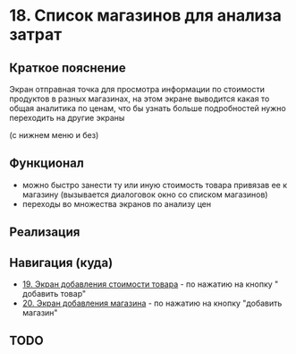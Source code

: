 # 18. Список магазинов для анализа затрат

## Краткое пояснение

Экран отправная точка для просмотра информации по стоимости продуктов в разных магазинах, на этом
экране выводится какая то общая аналитика по ценам, что бы узнать больше подробностей нужно
переходить на другие экраны

(с нижнем меню и без)

## Функционал

- можно быстро занести ту или иную стоимость товара привязав ее к магазину (вызывается диалоговок
  окно со списком магазинов)
- переходы во множества экранов по анализу цен

## Реализация

## Навигация (куда)

- [19. Экран добавления стоимости товара](screen_19_add_cost_product.md) - по нажатию на кнопку "
  добавить товар"
- [20. Экран добавления магазина](screen_20_add_shop.md) - по нажатию на кнопку "добавить магазин"

## TODO
